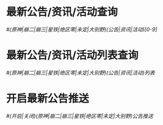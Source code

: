# 最新公告/资讯/活动查询
*#(原神|崩二|崩三|星铁|绝区零|未定|大别野)(公告|资讯|活动)[0-9]*
# 最新公告/资讯/活动列表查询
*#(原神|崩二|崩三|星铁|绝区零|未定|大别野)(公告|资讯|活动)列表*
# 开启最新公告推送
*#(开启|关闭)(原神|崩二|崩三|星铁|绝区零|未定|大别野)公告推送*
